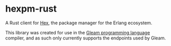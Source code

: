 # hexpm-rust

A Rust client for [Hex][hex], the package manager for the Erlang ecosystem.

This library was created for use in the [Gleam programming language][gleam]
compiler, and as such only currently supports the endpoints used by Gleam.

[hex]: https://hex.pm/
[gleam]: https://gleam.run/

